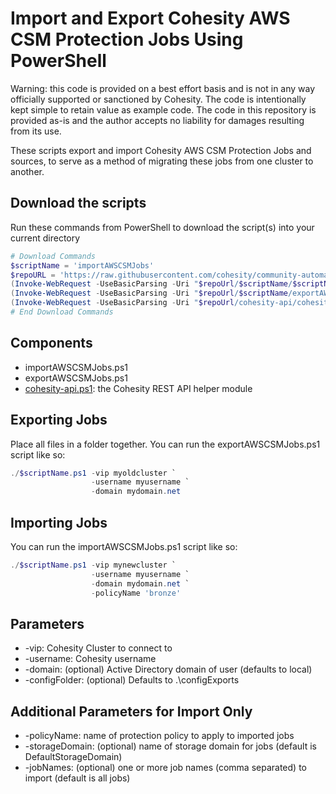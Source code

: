 # Import and Export Cohesity AWS CSM Protection Jobs Using PowerShell

Warning: this code is provided on a best effort basis and is not in any way officially supported or sanctioned by Cohesity. The code is intentionally kept simple to retain value as example code. The code in this repository is provided as-is and the author accepts no liability for damages resulting from its use.

These scripts export and import Cohesity AWS CSM Protection Jobs and sources, to serve as a method of migrating these jobs from one cluster to another.

## Download the scripts

Run these commands from PowerShell to download the script(s) into your current directory

```powershell
# Download Commands
$scriptName = 'importAWSCSMJobs'
$repoURL = 'https://raw.githubusercontent.com/cohesity/community-automation-samples/main/powershell'
(Invoke-WebRequest -UseBasicParsing -Uri "$repoUrl/$scriptName/$scriptName.ps1").content | Out-File "$scriptName.ps1"; (Get-Content "$scriptName.ps1") | Set-Content "$scriptName.ps1"
(Invoke-WebRequest -UseBasicParsing -Uri "$repoUrl/$scriptName/exportAWSCSMJobs.ps1").content | Out-File exportAWSCSMJobs.ps1; (Get-Content exportAWSCSMJobs.ps1) | Set-Content exportAWSCSMJobs.ps1
(Invoke-WebRequest -UseBasicParsing -Uri "$repoUrl/cohesity-api/cohesity-api.ps1").content | Out-File cohesity-api.ps1; (Get-Content cohesity-api.ps1) | Set-Content cohesity-api.ps1
# End Download Commands
```

## Components

* importAWSCSMJobs.ps1
* exportAWSCSMJobs.ps1
* [cohesity-api.ps1](https://raw.githubusercontent.com/cohesity/community-automation-samples/main/powershell/cohesity-api/cohesity-api.ps1): the Cohesity REST API helper module

## Exporting Jobs

Place all files in a folder together. You can run the exportAWSCSMJobs.ps1 script like so:

```powershell
./$scriptName.ps1 -vip myoldcluster `
                  -username myusername `
                  -domain mydomain.net
```

## Importing Jobs

You can run the importAWSCSMJobs.ps1 script like so:

```powershell
./$scriptName.ps1 -vip mynewcluster `
                  -username myusername `
                  -domain mydomain.net `
                  -policyName 'bronze'
```

## Parameters

* -vip: Cohesity Cluster to connect to
* -username: Cohesity username
* -domain: (optional) Active Directory domain of user (defaults to local)
* -configFolder: (optional) Defaults to .\configExports

## Additional Parameters for Import Only

* -policyName: name of protection policy to apply to imported jobs
* -storageDomain: (optional) name of storage domain for jobs (default is DefaultStorageDomain)
* -jobNames: (optional) one or more job names (comma separated) to import (default is all jobs)
